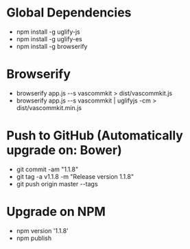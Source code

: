 # Global Dependencies
- npm install -g uglify-js
- npm install -g uglify-es
- npm install -g browserify

# Browserify
- browserify app.js --s vascommkit > dist/vascommkit.js
- browserify app.js --s vascommkit | uglifyjs -cm > dist/vascommkit.min.js

# Push to GitHub (Automatically upgrade on: Bower)
- git commit -am "1.1.8"
- git tag -a v1.1.8 -m "Release version 1.1.8"
- git push origin master --tags

# Upgrade on NPM
- npm version '1.1.8'
- npm publish